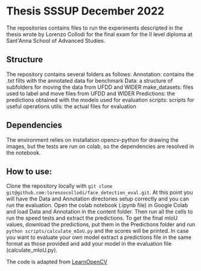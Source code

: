 
# Thesis SSSUP December 2022
The repositories contains files to run the experiments descripted in the thesis wrote by Lorenzo Collodi for the final exam for the II level diploma at Sant'Anna School of Advanced Studies.
## Structure
The repository contains several folders as follows:
Annotation: contains the .txt filts with the annotated data for benchmark
Data: a structure of subfolders for moving the data from UFDD and WIDER
make_datasets: files used to label and move files from UFDD and WIDER
Predictions: the predictions obtained with the models used for evaluation
scripts: scripts for useful operations
utils: the actual files for evaluation

## Dependencies
The environment relies on installation opencv-python for drawing the images, but the tests are run on colab, so the dependencies are resolved in the notebook.

## How to use:
Clone the repository locally with `git clone git@github.com:lorenzocollodi/face_detection_eval.git`.
At this point you will have the Data and Annotation directories setup correctly and you can run the evaluation.
Open the colab notebook (.ipynb file) in Google Colab and load Data and Annotation in the content folder. Then run all the cells to run the speed tests and extract the predictions.
To get the final mIoU values, download the predictions, put them in the Predictions folder and run `python scripts/calculate_mIoU.py` and the scores will be printed. In case you want to evaluate your own model extract a predictions file in the same format as those provided and add your model in the evaluation file (calculate_mIoU.py).


The code is adapted from [LearnOpenCV](https://github.com/spmallick/learnopencv/blob/master/Face-Detection-Ultimate-Guide/face_detection_inference_combined.ipynb)
